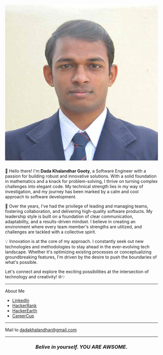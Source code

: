 # [![Dada Khalandhar](https://github.com/DadaKhalandharGooty/DadaKhalandharGooty/blob/main/main/icon/DadaPassportSize.jpg)](https://www.linkedin.com/in/dada-khalandhar-3551445b/)

👋 Hello there! I'm **Dada Khalandhar Gooty**, a Software Engineer with a passion for building robust and innovative solutions. With a solid foundation in mathematics and a knack for problem-solving, I thrive on turning complex challenges into elegant code. My technical strength lies in my way of investigation, and my journey has been marked by a calm and cool approach to software development.

🚀 Over the years, I've had the privilege of leading and managing teams, fostering collaboration, and delivering high-quality software products. My leadership style is built on a foundation of clear communication, adaptability, and a results-driven mindset. I believe in creating an environment where every team member's strengths are utilized, and challenges are tackled with a collective spirit.

💡 Innovation is at the core of my approach. I constantly seek out new technologies and methodologies to stay ahead in the ever-evolving tech landscape. Whether it's optimizing existing processes or conceptualizing groundbreaking features, I'm driven by the desire to push the boundaries of what's possible.

Let's connect and explore the exciting possibilities at the intersection of technology and creativity! 🌐✨


  ---
  About Me
  - [LinkedIn](https://www.linkedin.com/in/dada-khalandhar-3551445b/)
  - [HackerRank](https://www.hackerrank.com/dadakhalandhar)
  - [HackerEarth](https://www.hackerearth.com/@dadakhalandhar)
  - [CareerCup](https://www.careercup.com/user?id=15430890)
  
 ---
 
   Mail to [dadakhalandhar@gmail.com](mailto:dadakhalandhar@gmail.com?subject=Reaching%20you%20be%20looking%20at%20your%20profile%20in%20GitHub)
 
 ---
<p>
 <h3 align="center"><i>Belive in yourself. YOU ARE AWSOME.</i></h3>
</p>

